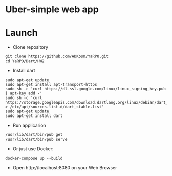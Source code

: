 # Uber-simple web app

# Launch

* Clone repository
```
git clone https://github.com/ADKosm/YaRPO.git
cd YaRPO/Dart/HW2
```

* Install dart
```
sudo apt-get update
sudo apt-get install apt-transport-https
sudo sh -c 'curl https://dl-ssl.google.com/linux/linux_signing_key.pub | apt-key add -'
sudo sh -c 'curl https://storage.googleapis.com/download.dartlang.org/linux/debian/dart_stable.list > /etc/apt/sources.list.d/dart_stable.list'
sudo apt-get update
sudo apt-get install dart
```

* Run applicarion
```
/usr/lib/dart/bin/pub get
/usr/lib/dart/bin/pub serve
```

* Or just use Docker:
```
docker-compose up --build
```

* Open http://localhost:8080 on your Web Browser
